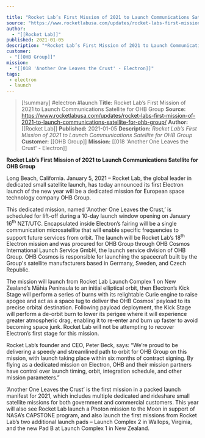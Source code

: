 ```yaml
---

title: "Rocket Lab’s First Mission of 2021 to Launch Communications Satellite for OHB Group "
source: "https://www.rocketlabusa.com/updates/rocket-labs-first-mission-of-2021-to-launch-communications-satellite-for-ohb-group/"
author:
  - "[[Rocket Lab]]"
published: 2021-01-05
description: "*Rocket Lab’s First Mission of 2021 to Launch Communications Satellite for OHB Group*"
customer:
 - "[[OHB Group]]"
mission:
 - "[[018 'Another One Leaves the Crust' - Electron]]"
tags:
 - electron
 - launch
---
```

>[!summary]
#electron #launch
**Title:** Rocket Lab’s First Mission of 2021 to Launch Communications Satellite for OHB Group 
**Source:** https://www.rocketlabusa.com/updates/rocket-labs-first-mission-of-2021-to-launch-communications-satellite-for-ohb-group/
**Author:** [[Rocket Lab]]
**Published:** 2021-01-05
**Description:** *Rocket Lab’s First Mission of 2021 to Launch Communications Satellite for OHB Group*
**Customer:** [[OHB Group]]
**Mission:** [[018 'Another One Leaves the Crust' - Electron]]

**Rocket Lab’s First Mission of 2021 to Launch Communications Satellite for OHB Group**

Long Beach, California. January 5, 2021 – Rocket Lab, the global leader in dedicated small satellite launch, has today announced its first Electron launch of the new year will be a dedicated mission for European space technology company OHB Group.

This dedicated mission, named ‘Another One Leaves the Crust,’ is scheduled for lift-off during a 10-day launch window opening on January 16<sup>th</sup> NZT/UTC. Encapsulated inside Electron’s fairing will be a single communication microsatellite that will enable specific frequencies to support future services from orbit. The launch will be Rocket Lab’s 18<sup>th</sup> Electron mission and was procured for OHB Group through OHB Cosmos International Launch Service GmbH, the launch service division of OHB Group. OHB Cosmos is responsible for launching the spacecraft built by the Group's satellite manufacturers based in Germany, Sweden, and Czech Republic.

The mission will launch from Rocket Lab Launch Complex 1 on New Zealand’s Māhia Peninsula to an initial elliptical orbit, then Electron’s Kick Stage will perform a series of burns with its relightable Curie engine to raise apogee and act as a space tug to deliver the OHB Cosmos’ payload to its precise orbital destination. Following payload deployment, the Kick Stage will perform a de-orbit burn to lower its perigee where it will experience greater atmospheric drag, enabling it to re-enter and burn up faster to avoid becoming space junk. Rocket Lab will not be attempting to recover Electron’s first stage for this mission.

Rocket Lab’s founder and CEO, Peter Beck, says: “We’re proud to be delivering a speedy and streamlined path to orbit for OHB Group on this mission, with launch taking place within six months of contract signing. By flying as a dedicated mission on Electron, OHB and their mission partners have control over launch timing, orbit, integration schedule, and other mission parameters.”

‘Another One Leaves the Crust’ is the first mission in a packed launch manifest for 2021, which includes multiple dedicated and rideshare small satellite missions for both government and commercial customers. This year will also see Rocket Lab launch a Photon mission to the Moon in support of NASA’s CAPSTONE program, and also launch the first missions from Rocket Lab’s two additional launch pads – Launch Complex 2 in Wallops, Virginia, and the new Pad B at Launch Complex 1 in New Zealand.